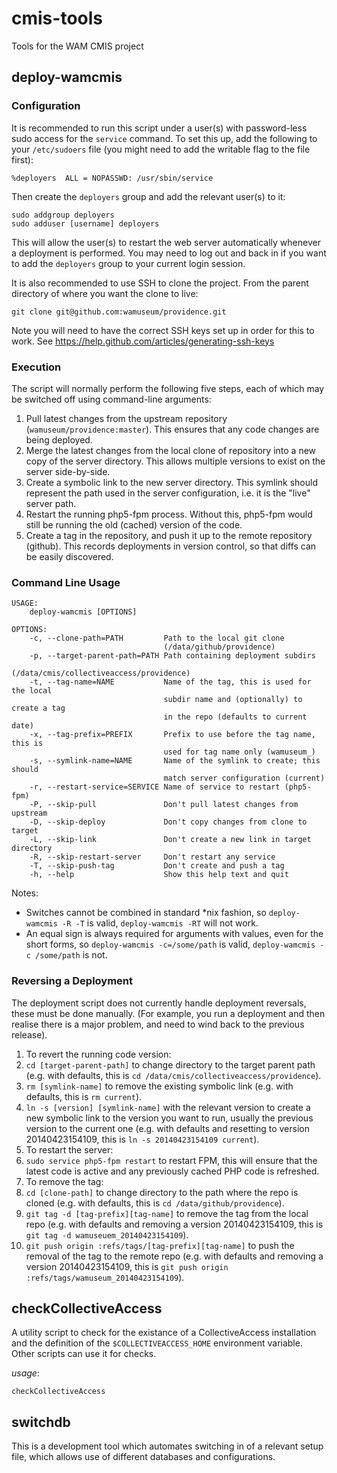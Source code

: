 # cmis-tools

Tools for the WAM CMIS project

## deploy-wamcmis

### Configuration

It is recommended to run this script under a user(s) with password-less sudo access for the `service` command.
To set this up, add the following to your `/etc/sudoers` file (you might need to add the writable flag to the file first):

    %deployers	ALL = NOPASSWD: /usr/sbin/service

Then create the `deployers` group and add the relevant user(s) to it:

    sudo addgroup deployers
    sudo adduser [username] deployers

This will allow the user(s) to restart the web server automatically whenever a deployment is performed.
You may need to log out and back in if you want to add the `deployers` group to your current login session.

It is also recommended to use SSH to clone the project.  From the parent directory of where you want the clone to live:

    git clone git@github.com:wamuseum/providence.git

Note you will need to have the correct SSH keys set up in order for this to work.  See https://help.github.com/articles/generating-ssh-keys

### Execution

The script will normally perform the following five steps, each of which may be switched off using command-line arguments:

1. Pull latest changes from the upstream repository (`wamuseum/providence:master`).
   This ensures that any code changes are being deployed.
2. Merge the latest changes from the local clone of repository into a new copy of the server directory.
   This allows multiple versions to exist on the server side-by-side.
3. Create a symbolic link to the new server directory.
   This symlink should represent the path used in the server configuration, i.e. it is the "live" server path.
4. Restart the running php5-fpm process.
   Without this, php5-fpm would still be running the old (cached) version of the code.
5. Create a tag in the repository, and push it up to the remote repository (github).
   This records deployments in version control, so that diffs can be easily discovered.

### Command Line Usage

    USAGE:
        deploy-wamcmis [OPTIONS]

    OPTIONS:
        -c, --clone-path=PATH         Path to the local git clone
                                      (/data/github/providence)
        -p, --target-parent-path=PATH Path containing deployment subdirs
                                      (/data/cmis/collectiveaccess/providence)
        -t, --tag-name=NAME           Name of the tag, this is used for the local
                                      subdir name and (optionally) to create a tag
                                      in the repo (defaults to current date)
        -x, --tag-prefix=PREFIX       Prefix to use before the tag name, this is
                                      used for tag name only (wamuseum_)
        -s, --symlink-name=NAME       Name of the symlink to create; this should
                                      match server configuration (current)
        -r, --restart-service=SERVICE Name of service to restart (php5-fpm)
        -P, --skip-pull               Don't pull latest changes from upstream
        -D, --skip-deploy             Don't copy changes from clone to target
        -L, --skip-link               Don't create a new link in target directory
        -R, --skip-restart-server     Don't restart any service
        -T, --skip-push-tag           Don't create and push a tag
        -h, --help                    Show this help text and quit

Notes:

* Switches cannot be combined in standard *nix fashion, so `deploy-wamcmis -R -T` is valid, `deploy-wamcmis -RT` will not work.
* An equal sign is always required for arguments with values, even for the short forms, so `deploy-wamcmis -c=/some/path` is valid, `deploy-wamcmis -c /some/path` is not.

### Reversing a Deployment

The deployment script does not currently handle deployment reversals, these must be done manually.
(For example, you run a deployment and then realise there is a major problem, and need to wind back to the previous release).

1. To revert the running code version:
  1. `cd [target-parent-path]` to change directory to the target parent path (e.g. with defaults, this is `cd /data/cmis/collectiveaccess/providence`).
  2. `rm [symlink-name]` to remove the existing symbolic link (e.g. with defaults, this is `rm current`).
  3. `ln -s [version] [symlink-name]` with the relevant version to create a new symbolic link to the version you want to run, usually the previous version to the current one (e.g. with defaults and resetting to version 20140423154109, this is `ln -s 20140423154109 current`).
2. To restart the server:
  1. `sudo service php5-fpm restart` to restart FPM, this will ensure that the latest code is active and any previously cached PHP code is refreshed.
3. To remove the tag:
  1. `cd [clone-path]` to change directory to the path where the repo is cloned (e.g. with defaults, this is `cd /data/github/providence`).
  2. `git tag -d [tag-prefix][tag-name]` to remove the tag from the local repo (e.g. with defaults and removing a version 20140423154109, this is `git tag -d wamuseuem_20140423154109`).
  3. `git push origin :refs/tags/[tag-prefix][tag-name]` to push the removal of the tag to the remote repo (e.g. with defaults and removing a version 20140423154109, this is `git push origin :refs/tags/wamuseum_20140423154109`).

## checkCollectiveAccess

A utility script to check for the existance of a CollectiveAccess installation and the definition of the `$COLLECTIVEACCESS_HOME` environment variable. Other scripts can use it for checks.

_usage_:
```
checkCollectiveAccess
```

## switchdb

This is a development tool which automates switching in of a relevant setup file, which allows use of different databases and configurations.
